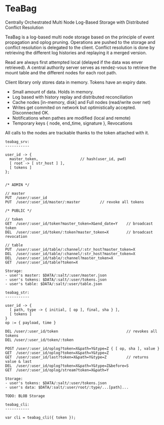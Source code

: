 TeaBag
======

Centrally Orchestrated Multi Node Log-Based Storage with Distributed Conflict 
Resolution

TeaBag is a log-based multi node storage based on the principle of event
propagation and oplog pruning. Operations are pushed to the storage and conflict
resolution is delegated to the client. Conflict resolution is done by retrieving
the different log histories and replaying it a merged version.

Read are always first attempted local (delayed if the data was enver retrieved).
A central authority server serves as rendez-vous to retrieve the mount table and
the different nodes for each root path. 

Client library only stores data in memory. Tokens have an expiry date.

- Small amount of data. Holds in memory.
- Log based with history replay and distributed reconciliation
- Cache nodes [in-memory, disk] and Full nodes (read/write over net)
- Writes get commited on network but optimistically accepted. Disconnected OK.
- Notifications when pathes are modified (local and remote)
- Temporary keys { node, end_time, signature }, Revocations

All calls to the nodes are trackable thanks to the token attached with it.

```
teabag_srv:
-----------

user_id -> { 
  master_token,                   // hash(user_id, pwd)
  [ root -> [ str_host ] ],     
  [ tokens ]
};


/* ADMIN */

// master
PUT  /user/:user_id
PUT  /user/:user_id/master/:master         // revoke all tokens

/* PUBLIC */

// token
GET  /user/:user_id/token?master_token=X&end_date=Y    // broadcast token
DEL  /user/:user_id/token/:token?master_token=X        // broadcast revocation

// table
PUT  /user/:user_id/table/:channel/:str_host?master_token=X 
DEL  /user/:user_id/table/:channel/:str_host?master_token=X
DEL  /user/:user_id/table/:channel?master_token=X
GET  /user/:user_id/table?token=X

Storage:
- user's master: $DATA/:salt/:user/master.json
- user's tokens: $DATA/:salt/:user/tokens.json
- user's table: $DATA/:salt/:user/table.json

```

```
teabag_str:
-----------

user_id -> {
  [ path, type -> { initial, [ op ], final, sha } ],
  [ tokens ]
}
op := { payload, time }

DEL /user/:user_id/token                               // revokes all tokens
DEL /user/:user_id/token/:token

POST /user/:user_id/oplog?token=X&path=Y&type=Z { [ op, sha ], value }
GET  /user/:user_id/oplog?token=X&path=Y&type=Z
GET  /user/:user_id/last?token=X&path=Y&type=Z         // returns value & last
DEL  /user/:user_id/oplog?token=X&path=Y&type=Z&before=S
GET  /user/:user_id/oplog/stream?token=X&path=Y

Storage:
- user's tokens: $DATA/:salt/:user/tokens.json
- user's data: $DATA/:salt/:user/root/:type/...[path]...

TODO: BLOB Storage
```

```
teabag_cli:
-----------

var cli = teabag_cli({ token });

```

